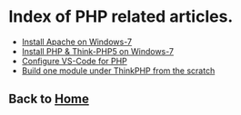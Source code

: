 # Index of PHP related articles.

- [Install Apache on Windows-7](./0001_InstallApacheOnWindows7.md)
- [Install PHP & Think-PHP5 on Windows-7](./0002_InstallPHPAndThinkPHP5OnWindows7.md)
- [Configure VS-Code for PHP](./0004_ConfigureVSCodeForPHP.md)
- [Build one module under ThinkPHP from the scratch](./0005_BuildThinkPhpModuleFromScratch.md)

## Back to [Home](../README.md)
